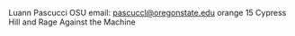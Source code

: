 Luann Pascucci
OSU email: pascuccl@oregonstate.edu
orange
15
Cypress Hill and Rage Against the Machine

